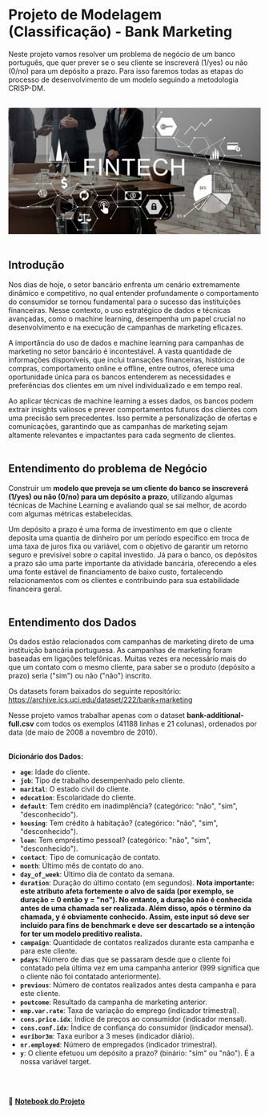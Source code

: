 # **Projeto de Modelagem (Classificação) - Bank Marketing**
Neste projeto vamos resolver um problema de negócio de um banco português, que quer prever se o seu cliente se inscreverá (1/yes) ou não (0/no) para um depósito a prazo. Para isso faremos todas as etapas do processo de desenvolvimento de um modelo seguindo a metodologia CRISP-DM.
<br>
<br>

![Bank Marketing](fintech-investment-financial-internet-technology-concept.jpg)
<br>
<br>

## **Introdução**
Nos dias de hoje, o setor bancário enfrenta um cenário extremamente dinâmico e competitivo, no qual entender profundamente o comportamento do consumidor se tornou fundamental para o sucesso das instituições financeiras. Nesse contexto, o uso estratégico de dados e técnicas avançadas, como o machine learning, desempenha um papel crucial no desenvolvimento e na execução de campanhas de marketing eficazes.

A importância do uso de dados e machine learning para campanhas de marketing no setor bancário é incontestável. A vasta quantidade de informações disponíveis, que inclui transações financeiras, histórico de compras, comportamento online e offline, entre outros, oferece uma oportunidade única para os bancos entenderem as necessidades e preferências dos clientes em um nível individualizado e em tempo real.

Ao aplicar técnicas de machine learning a esses dados, os bancos podem extrair insights valiosos e prever comportamentos futuros dos clientes com uma precisão sem precedentes. Isso permite a personalização de ofertas e comunicações, garantindo que as campanhas de marketing sejam altamente relevantes e impactantes para cada segmento de clientes.
<br>
<br>

## **Entendimento do problema de Negócio**
Construir um **modelo que preveja se um cliente do banco se inscreverá (1/yes) ou não (0/no) para um depósito a prazo**, utilizando algumas técnicas de Machine Learning e avaliando qual se sai melhor, de acordo com algumas métricas estabelecidas.

Um depósito a prazo é uma forma de investimento em que o cliente deposita uma quantia de dinheiro por um período específico em troca de uma taxa de juros fixa ou variável, com o objetivo de garantir um retorno seguro e previsível sobre o capital investido. Já para o banco, os depósitos a prazo são uma parte importante da atividade bancária, oferecendo a eles uma fonte estável de financiamento de baixo custo, fortalecendo relacionamentos com os clientes e contribuindo para sua estabilidade financeira geral.
<br>
<br>

## **Entendimento dos Dados**
Os dados estão relacionados com campanhas de marketing direto de uma instituição bancária portuguesa. As campanhas de marketing foram baseadas em ligações telefônicas. Muitas vezes era necessário mais do que um contato com o mesmo cliente, para saber se o produto (depósito a prazo) seria ("sim") ou não ("não") inscrito.

Os datasets foram baixados do seguinte repositório: https://archive.ics.uci.edu/dataset/222/bank+marketing

Nesse projeto vamos trabalhar apenas com o dataset **bank-additional-full.csv** com todos os exemplos (41188 linhas e 21 colunas), ordenados por data (de maio de 2008 a novembro de 2010).
<br>
<br>

**Dicionário dos Dados:**
* **`age`**: Idade do cliente.
* **`job`**: Tipo de trabalho desempenhado pelo cliente.
* **`marital`**: O estado civil do cliente.
* **`education`**: Escolaridade do cliente.
* **`default`**: Tem crédito em inadimplência? (categórico: "não", "sim", "desconhecido").
* **`housing`**: Tem crédito à habitação? (categórico: "não", "sim", "desconhecido").
* **`loan`**: Tem empréstimo pessoal? (categórico: "não", "sim", "desconhecido").
* **`contact`**: Tipo de comunicação de contato.
* **`month`**: Último mês de contato do ano.
* **`day_of_week`**: Último dia de contato da semana.
* **`duration`**: Duração do último contato (em segundos). **Nota importante: este atributo afeta fortemente o alvo de saída (por exemplo, se duração = 0 então y = "no"). No entanto, a duração não é conhecida antes de uma chamada ser realizada. Além disso, após o término da chamada, y é obviamente conhecido. Assim, este input só deve ser incluído para fins de benchmark e deve ser descartado se a intenção for ter um modelo preditivo realista.**
* **`campaign`**: Quantidade de contatos realizados durante esta campanha e para este cliente.
* **`pdays`**: Número de dias que se passaram desde que o cliente foi contatado pela última vez em uma campanha anterior (999 significa que o cliente não foi contatado anteriormente).
* **`previous`**: Número de contatos realizados antes desta campanha e para este cliente.
* **`poutcome`**: Resultado da campanha de marketing anterior.
* **`emp.var.rate`**: Taxa de variação do emprego (indicador trimestral).
* **`cons.price.idx`**: Índice de preços ao consumidor (indicador mensal).
* **`cons.conf.idx`**: Índice de confiança do consumidor (indicador mensal).
* **`euribor3m`**: Taxa euribor a 3 meses (indicador diário).
* **`nr.employed`**: Número de empregados (indicador trimestral).
* **`y`**: O cliente efetuou um depósito a prazo? (binário: "sim" ou "não"). É a nossa variável target.
<br>
<br>

🚀 [**Notebook do Projeto**](URL_do_Link)
